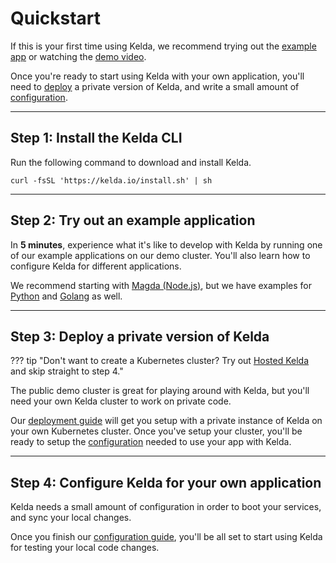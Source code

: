 # Quickstart

If this is your first time using Kelda, we recommend trying out the [example
app](../experience-kelda) or watching the [demo video](/docs).

Once you're ready to start using Kelda with your own application, you'll need
to [deploy](../deployment) a private version of Kelda, and write a small amount
of [configuration](../configuring-kelda/overview).

---

## **Step 1: Install the Kelda CLI**

Run the following command to download and install Kelda.

    curl -fsSL 'https://kelda.io/install.sh' | sh

---

## **Step 2: Try out an example application**

In **5 minutes**, experience what it's like to develop with Kelda by running
one of our example applications on our demo cluster. You'll also learn how to
configure Kelda for different applications.

We recommend starting with [Magda (Node.js)](../experience-kelda), but we have
examples for [Python](../example-apps/polls) and
[Golang](../example-apps/sock-shop) as well.

---

## **Step 3: Deploy a private version of Kelda**

??? tip "Don't want to create a Kubernetes cluster? Try out [Hosted Kelda](/request-hosted-kelda-access) and skip straight to step 4."

The public demo cluster is great for playing around with Kelda, but you'll need
your own Kelda cluster to work on private code.

Our [deployment guide](../deployment) will get you setup with a private
instance of Kelda on your own Kubernetes cluster. Once you've setup your
cluster, you'll be ready to setup the
[configuration](../configuring-kelda/overview) needed to use your app with
Kelda.

---

## **Step 4: Configure Kelda for your own application**

Kelda needs a small amount of configuration in order to boot your services,
and sync your local changes.

Once you finish our [configuration guide](../configuring-kelda/overview),
you'll be all set to start using Kelda for testing your local code changes.
